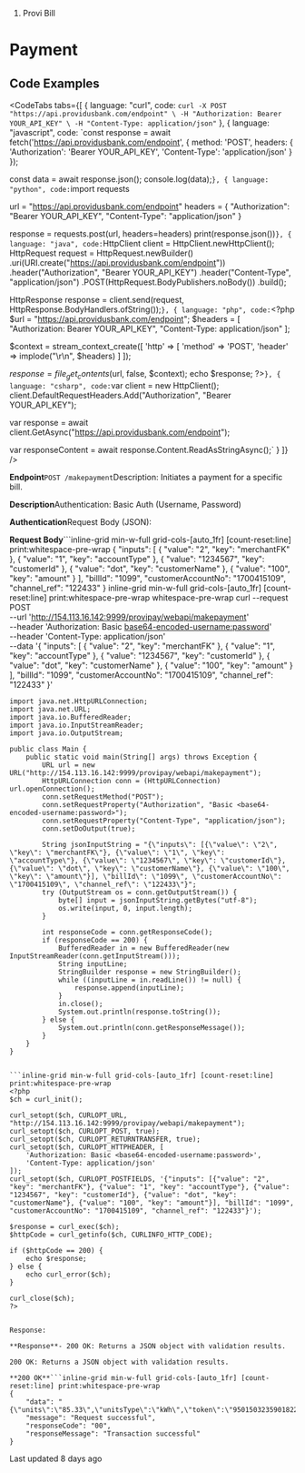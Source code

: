 1. Provi Bill

# Payment

## Code Examples

<CodeTabs tabs={[
  { language: "curl", code: `curl -X POST "https://api.providusbank.com/endpoint" \
  -H "Authorization: Bearer YOUR_API_KEY" \
  -H "Content-Type: application/json"` },
  { language: "javascript", code: `const response = await fetch('https://api.providusbank.com/endpoint', {
  method: 'POST',
  headers: {
    'Authorization': 'Bearer YOUR_API_KEY',
    'Content-Type': 'application/json'
  }
});

const data = await response.json();
console.log(data);` },
  { language: "python", code: `import requests

url = "https://api.providusbank.com/endpoint"
headers = {
    "Authorization": "Bearer YOUR_API_KEY",
    "Content-Type": "application/json"
}

response = requests.post(url, headers=headers)
print(response.json())` },
  { language: "java", code: `HttpClient client = HttpClient.newHttpClient();
HttpRequest request = HttpRequest.newBuilder()
    .uri(URI.create("https://api.providusbank.com/endpoint"))
    .header("Authorization", "Bearer YOUR_API_KEY")
    .header("Content-Type", "application/json")
    .POST(HttpRequest.BodyPublishers.noBody())
    .build();

HttpResponse<String> response = client.send(request, HttpResponse.BodyHandlers.ofString());` },
  { language: "php", code: `<?php
$url = "https://api.providusbank.com/endpoint";
$headers = [
    "Authorization: Bearer YOUR_API_KEY",
    "Content-Type: application/json"
];

$context = stream_context_create([
    'http' => [
        'method' => 'POST',
        'header' => implode("\r\n", $headers)
    ]
]);

$response = file_get_contents($url, false, $context);
echo $response;
?>` },
  { language: "csharp", code: `var client = new HttpClient();
client.DefaultRequestHeaders.Add("Authorization", "Bearer YOUR_API_KEY");

var response = await client.GetAsync("https://api.providusbank.com/endpoint");

var responseContent = await response.Content.ReadAsStringAsync();` }
]} />

**Endpoint**`POST /makepayment`Description: Initiates a payment for a specific bill.

**Description**Authentication: Basic Auth (Username, Password)

**Authentication**Request Body (JSON):

**Request Body**```inline-grid min-w-full grid-cols-[auto_1fr] [count-reset:line] print:whitespace-pre-wrap
{
    "inputs": [
        {
            "value": "2",
            "key": "merchantFK"
        },
        {
            "value": "1",
            "key": "accountType"
        },
        {
            "value": "1234567",
            "key": "customerId"
        },
        {
            "value": "dot",
            "key": "customerName"
        },
        {
            "value": "100",
            "key": "amount"
        }
    ],
    "billId": "1099",
    "customerAccountNo": "1700415109",
    "channel_ref": "122433"
}
inline-grid min-w-full grid-cols-[auto_1fr] [count-reset:line] print:whitespace-pre-wrap whitespace-pre-wrap
curl --request POST \
  --url 'http://154.113.16.142:9999/provipay/webapi/makepayment' \
  --header 'Authorization: Basic <base64-encoded-username:password>' \
  --header 'Content-Type: application/json' \
  --data '{
    "inputs": [
        {
            "value": "2",
            "key": "merchantFK"
        },
        {
            "value": "1",
            "key": "accountType"
        },
        {
            "value": "1234567",
            "key": "customerId"
        },
        {
            "value": "dot",
            "key": "customerName"
        },
        {
            "value": "100",
            "key": "amount"
        }
    ],
    "billId": "1099",
    "customerAccountNo": "1700415109",
    "channel_ref": "122433"
}'


```inline-grid min-w-full grid-cols-[auto_1fr] [count-reset:line] print:whitespace-pre-wrap
import java.net.HttpURLConnection;
import java.net.URL;
import java.io.BufferedReader;
import java.io.InputStreamReader;
import java.io.OutputStream;

public class Main {
    public static void main(String[] args) throws Exception {
        URL url = new URL("http://154.113.16.142:9999/provipay/webapi/makepayment");
        HttpURLConnection conn = (HttpURLConnection) url.openConnection();
        conn.setRequestMethod("POST");
        conn.setRequestProperty("Authorization", "Basic <base64-encoded-username:password>");
        conn.setRequestProperty("Content-Type", "application/json");
        conn.setDoOutput(true);

        String jsonInputString = "{\"inputs\": [{\"value\": \"2\", \"key\": \"merchantFK\"}, {\"value\": \"1\", \"key\": \"accountType\"}, {\"value\": \"1234567\", \"key\": \"customerId\"}, {\"value\": \"dot\", \"key\": \"customerName\"}, {\"value\": \"100\", \"key\": \"amount\"}], \"billId\": \"1099\", \"customerAccountNo\": \"1700415109\", \"channel_ref\": \"122433\"}";
        try (OutputStream os = conn.getOutputStream()) {
            byte[] input = jsonInputString.getBytes("utf-8");
            os.write(input, 0, input.length);
        }

        int responseCode = conn.getResponseCode();
        if (responseCode == 200) {
            BufferedReader in = new BufferedReader(new InputStreamReader(conn.getInputStream()));
            String inputLine;
            StringBuilder response = new StringBuilder();
            while ((inputLine = in.readLine()) != null) {
                response.append(inputLine);
            }
            in.close();
            System.out.println(response.toString());
        } else {
            System.out.println(conn.getResponseMessage());
        }
    }
}


```inline-grid min-w-full grid-cols-[auto_1fr] [count-reset:line] print:whitespace-pre-wrap
<?php
$ch = curl_init();

curl_setopt($ch, CURLOPT_URL, "http://154.113.16.142:9999/provipay/webapi/makepayment");
curl_setopt($ch, CURLOPT_POST, true);
curl_setopt($ch, CURLOPT_RETURNTRANSFER, true);
curl_setopt($ch, CURLOPT_HTTPHEADER, [
    'Authorization: Basic <base64-encoded-username:password>',
    'Content-Type: application/json'
]);
curl_setopt($ch, CURLOPT_POSTFIELDS, '{"inputs": [{"value": "2", "key": "merchantFK"}, {"value": "1", "key": "accountType"}, {"value": "1234567", "key": "customerId"}, {"value": "dot", "key": "customerName"}, {"value": "100", "key": "amount"}], "billId": "1099", "customerAccountNo": "1700415109", "channel_ref": "122433"}');

$response = curl_exec($ch);
$httpCode = curl_getinfo($ch, CURLINFO_HTTP_CODE);

if ($httpCode == 200) {
    echo $response;
} else {
    echo curl_error($ch);
}

curl_close($ch);
?>


Response:

**Response**- 200 OK: Returns a JSON object with validation results.

200 OK: Returns a JSON object with validation results.

**200 OK**```inline-grid min-w-full grid-cols-[auto_1fr] [count-reset:line] print:whitespace-pre-wrap
{
    "data": "{\"units\":\"85.33\",\"unitsType\":\"kWh\",\"token\":\"95015032359018227792\"}",
    "message": "Request successful",
    "responseCode": "00",
    "responseMessage": "Transaction successful"
}
```

Last updated 8 days ago